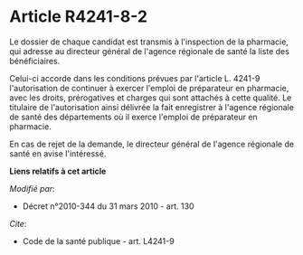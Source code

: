 # Article R4241-8-2

Le dossier de chaque candidat est transmis à l'inspection de la pharmacie, qui adresse au directeur général de l'agence
régionale de santé la liste des bénéficiaires. 

Celui-ci accorde dans les conditions prévues par l'article L. 4241-9 l'autorisation de continuer à exercer l'emploi de
préparateur en pharmacie, avec les droits, prérogatives et charges qui sont attachés à cette qualité. Le titulaire de
l'autorisation ainsi délivrée la fait enregistrer à l'agence régionale de santé des départements où il exerce l'emploi de
préparateur en pharmacie. 

En cas de rejet de la demande, le directeur général de l'agence régionale de santé en avise l'intéressé.

**Liens relatifs à cet article**

_Modifié par_:

  - Décret n°2010-344 du 31 mars 2010 - art. 130

_Cite_:

  - Code de la santé publique - art. L4241-9
